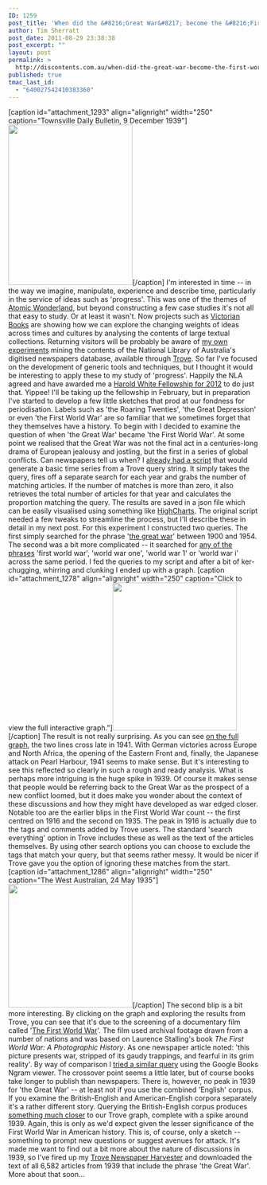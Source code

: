 ```yaml
---
ID: 1259
post_title: 'When did the &#8216;Great War&#8217; become the &#8216;First World War&#8217;?'
author: Tim Sherratt
post_date: 2011-08-29 23:38:38
post_excerpt: ""
layout: post
permalink: >
  http://discontents.com.au/when-did-the-great-war-become-the-first-world-war/
published: true
tmac_last_id:
  - "640027542410383360"
---
```

[caption id="attachment_1293" align="alignright" width="250" caption="Townsville Daily Bulletin, 9 December 1939"][<img src="http://discontents.com.au/wp-content/uploads/2011/08/townsville-daily-bulletin-9-Dec-1939-250x322.png" alt="" title="townsville-daily-bulletin-9-Dec-1939" width="250" height="322" class="size-medium wp-image-1293" />][1][/caption] I'm interested in time -- in the way we imagine, manipulate, experience and describe time, particularly in the service of ideas such as 'progress'. This was one of the themes of [Atomic Wonderland][2], but beyond constructing a few case studies it's not all that easy to study. Or at least it wasn't. Now projects such as [Victorian Books][3] are showing how we can explore the changing weights of ideas across times and cultures by analysing the contents of large textual collections. Returning visitors will be probably be aware of [my own experiments][4] mining the contents of the National Library of Australia's digitised newspapers database, available through [Trove][5]. So far I've focused on the development of generic tools and techniques, but I thought it would be interesting to apply these to my study of 'progress'. Happily the NLA agreed and have awarded me a [Harold White Fellowship for 2012][6] to do just that. Yippee! I'll be taking up the fellowship in February, but in preparation I've started to develop a few little sketches that prod at our fondness for periodisation. Labels such as 'the Roaring Twenties', 'the Great Depression' or even 'the First World War' are so familiar that we sometimes forget that they themselves have a history. To begin with I decided to examine the question of when 'the Great War' became 'the First World War'. At some point we realised that the Great War was not the final act in a centuries-long drama of European jealousy and jostling, but the first in a series of global conflicts. Can newspapers tell us when? I [already had a script][7] that would generate a basic time series from a Trove query string. It simply takes the query, fires off a separate search for each year and grabs the number of matching articles. If the number of matches is more than zero, it also retrieves the total number of articles for that year and calculates the proportion matching the query. The results are saved in a json file which can be easily visualised using something like [HighCharts][8]. The original script needed a few tweaks to streamline the process, but I'll describe these in detail in my next post. For this experiment I constructed two queries. The first simply searched for the phrase '[the great war][9]' between 1900 and 1954. The second was a bit more complicated -- it searched for [any of the phrases][10] 'first world war', 'world war one', 'world war 1' or 'world war i' across the same period. I fed the queries to my script and after a bit of ker-chugging, whirring and clunking I ended up with a graph. [caption id="attachment_1278" align="alignright" width="250" caption="Click to view the full interactive graph."][<img src="http://discontents.com.au/wp-content/uploads/2011/08/great_war_graph-252x300.jpg" alt="" title="When did the Great War become the First World War?" width="250" height="297" class="size-medium wp-image-1278" />][11][/caption] The result is not really surprising. As you can see [on the full graph][11], the two lines cross late in 1941. With German victories across Europe and North Africa, the opening of the Eastern Front and, finally, the Japanese attack on Pearl Harbour, 1941 seems to make sense. But it's interesting to see this reflected so clearly in such a rough and ready analysis. What is perhaps more intriguing is the huge spike in 1939. Of course it makes sense that people would be referring back to the Great War as the prospect of a new conflict loomed, but it does make you wonder about the context of these discussions and how they might have developed as war edged closer. Notable too are the earlier blips in the First World War count -- the first centred on 1916 and the second on 1935. The peak in 1916 is actually due to the tags and comments added by Trove users. The standard 'search everything' option in Trove includes these as well as the text of the articles themselves. By using other search options you can choose to exclude the tags that match your query, but that seems rather messy. It would be nicer if Trove gave you the option of ignoring these matches from the start. [caption id="attachment_1286" align="alignright" width="250" caption="The West Australian, 24 May 1935"][<img src="http://discontents.com.au/wp-content/uploads/2011/08/first_world_war-300x298.jpg" alt="" title="first_world_war" width="250" height="248" class="size-medium wp-image-1286" />][12][/caption] The second blip is a bit more interesting. By clicking on the graph and exploring the results from Trove, you can see that it's due to the screening of a documentary film called '[The First World War][13]'. The film used archival footage drawn from a number of nations and was based on Laurence Stalling's book *The First World War: A Photographic History*. As one newspaper article noted: 'this picture presents war, stripped of its gaudy trappings, and fearful in its grim reality'. By way of comparison I [tried a similar query][14] using the Google Books Ngram viewer. The crossover point seems a little later, but of course books take longer to publish than newspapers. There is, however, no peak in 1939 for 'the Great War' -- at least not if you use the combined 'English' corpus. If you examine the British-English and American-English corpora separately it's a rather different story. Querying the British-English corpus produces [something much closer][15] to our Trove graph, complete with a spike around 1939. Again, this is only as we'd expect given the lesser significance of the First World War in American history. This is, of course, only a sketch -- something to prompt new questions or suggest avenues for attack. It's made me want to find out a bit more about the nature of discussions in 1939, so I've fired up my [Trove Newspaper Harvester][16] and downloaded the text of all 6,582 articles from 1939 that include the phrase 'the Great War'. More about that soon...

 [1]: http://nla.gov.au/nla.news-article62826197
 [2]: http://discontents.com.au/shoebox/history-of-australian-science/atomic-wonderland "Atomic wonderland"
 [3]: http://victorianbooks.org/
 [4]: http://discontents.com.au/tag/trove
 [5]: http://trove.nla.gov.au/newspaper
 [6]: http://www.nla.gov.au/harold-white-fellowships/2012-national-library-of-australia-fellowships-announced
 [7]: http://discontents.com.au/shed/experiments/mining-the-treasures-of-trove-part-2
 [8]: http://www.highcharts.com/
 [9]: http://trove.nla.gov.au/newspaper/result?q=&exactPhrase=the+great+war&l-category=Article|category%3AArticle
 [10]: http://trove.nla.gov.au/newspaper/result?l-category=Article|category%3AArticle&sortby=dateAsc&q=%22the+first+world+war%22+OR+%22world+war+one%22+OR+%22world+war+i%22+OR+%22world+war+1%22
 [11]: http://wraggelabs.com/shed/time/the_great_war-2011-08-16.html
 [12]: http://nla.gov.au/nla.news-article32886350
 [13]: http://www.imdb.com/title/tt0976117/
 [14]: http://ngrams.googlelabs.com/graph?content=the+Great+War%2Cthe+First+World+War&year_start=1900&year_end=1954&corpus=0&smoothing=0
 [15]: http://ngrams.googlelabs.com/graph?content=the+Great+War%2Cthe+First+World+War&year_start=1900&year_end=1954&corpus=6&smoothing=0
 [16]: http://wraggelabs.com/emporium/trove-tools/harvester/